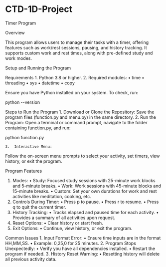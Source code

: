 # CTD-1D-Project

Timer Program

Overview

This program allows users to manage their tasks with a timer, offering features such as work/rest sessions, pausing, and history tracking. It supports custom work and rest times, along with pre-defined study and work modes.

Setup and Running the Program

Requirements
	1.	Python 3.8 or higher.
	2.	Required modules:
        •	time
        •	threading
        •	sys
        •	datetime
        •	copy

Ensure you have Python installed on your system. To check, run:

python --version

Steps to Run the Program
	1.	Download or Clone the Repository:
Save the program files (function.py and menu.py) in the same directory.
	2.	Run the Program:
Open a terminal or command prompt, navigate to the folder containing function.py, and run:

python function.py

    3.	Interactive Menu:
Follow the on-screen menu prompts to select your activity, set timers, view history, or exit the program.

Program Features

1. Modes:
   •	Study: Focused study sessions with 25-minute work blocks and 5-minute breaks.
   •	Work: Work sessions with 45-minute blocks and 15-minute breaks.
   •	Custom: Set your own durations for work and rest activities like meditation, cooking, etc.
2. Controls During Timer:
   •	Press p to pause.
   •	Press r to resume.
   •	Press q to quit the current timer.
3. History Tracking:
   •	Tracks elapsed and paused time for each activity.
   •	Provides a summary of all activities upon request.
4. Reset Options:
   •	Clear history or start fresh.
5. Exit Options:
   •	Continue, view history, or exit the program.

Common Issues
	1.	Input Format Error:
        •	Ensure time inputs are in the format HH,MM,SS.
        •	Example: 0,25,0 for 25 minutes.
	2.	Program Stops Unexpectedly:
        •	Verify you have all dependencies installed.
        •	Restart the program if needed.
	3.	History Reset Warning:
        •	Resetting history will delete all previous activity data.
